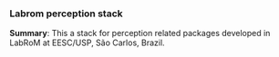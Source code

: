 ### Labrom perception stack
 **Summary**: This a stack for perception related packages developed in LabRoM at EESC/USP, São Carlos, Brazil.

